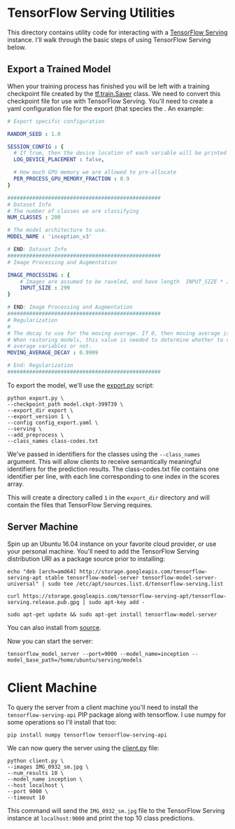 # TensorFlow Serving Utilities

This directory contains utility code for interacting with a [TensorFlow Serving](https://www.tensorflow.org/serving/) instance. I'll walk through the basic steps of using TensorFlow Serving below.

## Export a Trained Model
When your training process has finished you will be left with a training checkpoint file created by the [tf.train.Saver](https://www.tensorflow.org/api_docs/python/tf/train/Saver) class. We need to convert this checkpoint file for use with TensorFlow Serving. You'll need to create a yaml configuration file for the export (that species the . An example:

```yaml
# Export specific configuration

RANDOM_SEED : 1.0

SESSION_CONFIG : {
  # If true, then the device location of each variable will be printed
  LOG_DEVICE_PLACEMENT : false,

  # How much GPU memory we are allowed to pre-allocate
  PER_PROCESS_GPU_MEMORY_FRACTION : 0.9
}

#################################################
# Dataset Info
# The number of classes we are classifying
NUM_CLASSES : 200

# The model architecture to use.
MODEL_NAME : 'inception_v3'

# END: Dataset Info
#################################################
# Image Processing and Augmentation 

IMAGE_PROCESSING : {
    # Images are assumed to be raveled, and have length  INPUT_SIZE * INPUT_SIZE * 3
    INPUT_SIZE : 299
}

# END: Image Processing and Augmentation
#################################################
# Regularization 
#
# The decay to use for the moving average. If 0, then moving average is not computed
# When restoring models, this value is needed to determine whether to restore moving
# average variables or not.
MOVING_AVERAGE_DECAY : 0.9999

# End: Regularization
#################################################
```

To export the model, we'll use the [export.py](export.py) script:
```
python export.py \
--checkpoint_path model.ckpt-399739 \
--export_dir export \
--export_version 1 \
--config config_export.yaml \
--serving \
--add_preprocess \
--class_names class-codes.txt
```
We've passed in identifiers for the classes using the `--class_names` argument. This will allow clients to receive semantically meaningful identifiers for the prediction results. The class-codes.txt file contains one identifier per line, with each line corresponding to one index in the scores array. 

This will create a directory called `1` in the `export_dir` directory and will contain the files that TensorFlow Serving requires. 

## Server Machine
Spin up an Ubuntu 16.04 instance on your favorite cloud provider, or use your personal machine. You'll need to add the TensorFlow Serving distribution URI as a package source prior to installing:
```
echo "deb [arch=amd64] http://storage.googleapis.com/tensorflow-serving-apt stable tensorflow-model-server tensorflow-model-server-universal" | sudo tee /etc/apt/sources.list.d/tensorflow-serving.list

curl https://storage.googleapis.com/tensorflow-serving-apt/tensorflow-serving.release.pub.gpg | sudo apt-key add -

sudo apt-get update && sudo apt-get install tensorflow-model-server
```
You can also install from [source](https://github.com/tensorflow/serving/blob/master/tensorflow_serving/g3doc/setup.md#installation).

Now you can start the server:
```
tensorflow_model_server --port=9000 --model_name=inception --model_base_path=/home/ubuntu/serving/models
```

# Client Machine
To query the server from a client machine you'll need to install the `tensorflow-serving-api` PIP package along with tensorflow. I use numpy for some operations so I'll install that too:
```
pip install numpy tensorflow tensorflow-serving-api
```

We can now query the server using the [client.py](tfserving/client.py) file:
```
python client.py \
--images IMG_0932_sm.jpg \
--num_results 10 \
--model_name inception \
--host localhost \
--port 9000 \
--timeout 10
```
This command will send the `IMG_0932_sm.jpg` file to the TensorFlow Serving instance at `localhost:9000` and print the top 10 class predictions. 
